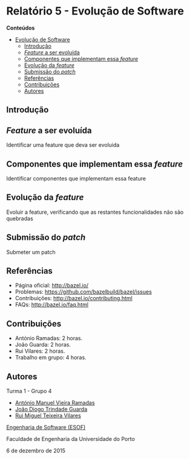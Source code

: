 # Relatório 5 - Evolução de Software #

**Conteúdos**
- [Evolução de Software](#relatório-5---evolução-de-software)
	- [Introdução](#introdução)
  - [*Feature* a ser evoluída](#feature-a-ser-evoluída)
  - [Componentes que implementam essa *feature*](#componentes-que-implementam-essa-feature)
  - [Evolução da *feature*](#evolução-da-feature)
  - [Submissão do *patch*](#submissão-do-patch)
  - [Referências](#referências)
  - [Contribuições](#contribuições)
  - [Autores](#autores)

## Introdução ##



## *Feature* a ser evoluída ##

Identificar uma feature que deva ser evoluida

## Componentes que implementam essa *feature* ##

Identificar componentes que implementam essa feature

## Evolução da *feature* ##

Evoluir a feature, verificando que as restantes funcionalidades não são quebradas

## Submissão do *patch* ##

Submeter um patch

## Referências ##

* Página oficial: http://bazel.io/
* Problemas: https://github.com/bazelbuild/bazel/issues
* Contribuições: http://bazel.io/contributing.html
* FAQs: http://bazel.io/faq.html

## Contribuições ##
* António Ramadas: 2 horas.
* João Guarda: 2 horas.
* Rui Vilares: 2 horas.
* Trabalho em grupo: 4 horas.

## Autores ##

Turma 1 - Grupo 4

* [António Manuel Vieira Ramadas](https://github.com/antonio-ramadas)
* [João Diogo Trindade Guarda](https://github.com/Digas29)
* [Rui Miguel Teixeira Vilares](https://github.com/RuiVilares)

[Engenharia de Software (ESOF)](https://sigarra.up.pt/feup/pt/ucurr_geral.ficha_uc_view?pv_ocorrencia_id=368707)

Faculdade de Engenharia da Universidade do Porto

6 de dezembro de 2015
